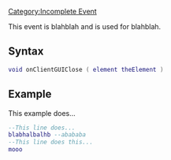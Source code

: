 [Category:Incomplete Event](/docs/category-incomplete_event.md "wikilink")

This event is blahblah and is used for blahblah.

Syntax
------

``` lua
void onClientGUIClose ( element theElement )
```

Example
-------

This example does...

``` lua
--This line does...
blabhalbalhb --abababa
--This line does this...
mooo
```

